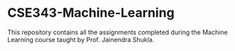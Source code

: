 # CSE343-Machine-Learning

This repository contains all the assignments completed during the Machine Learning course taught by Prof. Jainendra Shukla.
